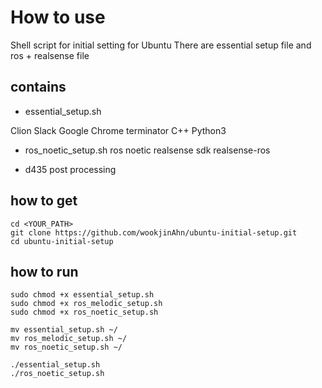 # How to use

Shell script for initial setting for Ubuntu
There are essential setup file and ros + realsense file


## contains
- essential_setup.sh

Clion
Slack
Google Chrome
terminator
C++
Python3
  
- ros_noetic_setup.sh
ros noetic
realsense sdk
realsense-ros
+ d435 post processing


## how to get

```console
cd <YOUR_PATH>
git clone https://github.com/wookjinAhn/ubuntu-initial-setup.git
cd ubuntu-initial-setup
```


## how to run

```console
sudo chmod +x essential_setup.sh
sudo chmod +x ros_melodic_setup.sh
sudo chmod +x ros_noetic_setup.sh

mv essential_setup.sh ~/
mv ros_melodic_setup.sh ~/
mv ros_noetic_setup.sh ~/

./essential_setup.sh
./ros_noetic_setup.sh
```
